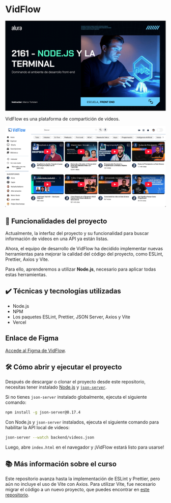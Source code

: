 # VidFlow

![Imagen de portada del curso. El título es "2161 - Node.js y terminal" y el subtítulo es "Dominando el entorno de desarrollo front-end".](./thumb.png)

VidFlow es una plataforma de compartición de videos.

![Captura de pantalla de VidFlow.](./vidflow.png)

## 🔨 Funcionalidades del proyecto

Actualmente, la interfaz del proyecto y su funcionalidad para buscar información de videos en una API ya están listas.

Ahora, el equipo de desarrollo de VidFlow ha decidido implementar nuevas herramientas para mejorar la calidad del código del proyecto, como ESLint, Prettier, Axios y Vite.

Para ello, aprenderemos a utilizar **Node.js**, necesario para aplicar todas estas herramientas.

## ✔️ Técnicas y tecnologías utilizadas

- Node.js
- NPM
- Los paquetes ESLint, Prettier, JSON Server, Axios y Vite
- Vercel

## Enlace de Figma

[Accede al Figma de VidFlow](https://www.figma.com/design/cIHRlWrGsURWOJWiNtcukN/VidFlow-%7C-Curso-Js---Consumiendo-datos-de-una-API?node-id=0-1&p=f&t=WITQunw1SspUTqCL-0).

## 🛠️ Cómo abrir y ejecutar el proyecto

Después de descargar o clonar el proyecto desde este repositorio, necesitas tener instalado [Node.js](https://nodejs.org/) y [`json-server`](https://www.npmjs.com/package/json-server).

Si no tienes `json-server` instalado globalmente, ejecuta el siguiente comando:

```bash
npm install -g json-server@0.17.4
```

Con Node.js y `json-server` instalados, ejecuta el siguiente comando para habilitar la API local de videos:

```bash
json-server --watch backend/videos.json
```

Luego, abre `index.html` en el navegador y ¡VidFlow estará listo para usarse!

## 📚 Más información sobre el curso

Este repositorio avanza hasta la implementación de ESLint y Prettier, pero aún no incluye el uso de Vite con Axios. Para utilizar Vite, fue necesario migrar el código a un nuevo proyecto, que puedes encontrar en [este repositorio](https://github.com/alura-cursos/2161-nodejs-vidflow-vite).
